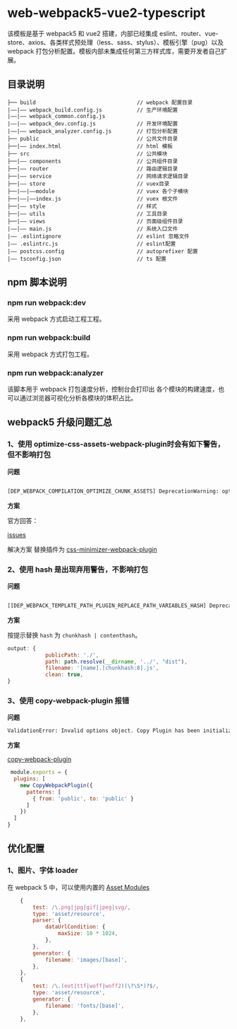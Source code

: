 # web-webpack5-vue2-typescript

该模板是基于 webpack5 和 vue2 搭建，内部已经集成 eslint、router、vue-store、axios、各类样式预处理（less、sass、stylus）、模板引擎（pug）以及 webpack 打包分析配置。模板内部未集成任何第三方样式库，需要开发者自己扩展。

## 目录说明


```
├── build                                // webpack 配置目录
|——|—— webpack_build.config.js           // 生产环境配置
|——|—— webpack_common.config.js
|——|—— webpack_dev.config.js             // 开发环境配置 
|——|—— webpack_analyzer.config.js        // 打包分析配置
├── public                               // 公共文件目录
├──|—— index.html                        // html 模板
├── src                                  // 公共模块
├──|—— components                        // 公共组件目录
├──|—— router                            // 路由逻辑目录
├──|—— service                           // 网络请求逻辑目录
├──|—— store                             // vuex目录
├──|——|——module                          // vuex 各个子模块
├──|——|——index.js                        // vuex 根文件
├──|—— style                             // 样式
├──|—— utils                             // 工具目录
├──|—— views                             // 页面级组件目录
|——|—— main.js                           // 系统入口文件
|—— .eslintignore                        // eslint 忽略文件
|—— .eslintrc.js                         // eslint配置
|—— postcss.config                       // autoprefixer 配置
|—— tsconfig.json                        // ts 配置

```
## npm 脚本说明

### npm run webpack:dev

采用 webpack 方式启动工程工程。

### npm run webpack:build

采用 webpack 方式打包工程。

### npm run webpack:analyzer

该脚本用于 webpack 打包速度分析，控制台会打印出 各个模块的构建速度，也可以通过浏览器可视化分析各模块的体积占比。

## webpack5 升级问题汇总

### 1、使用 optimize-css-assets-webpack-plugin时会有如下警告，但不影响打包

**问题**
````bash

[DEP_WEBPACK_COMPILATION_OPTIMIZE_CHUNK_ASSETS] DeprecationWarning: optimizeChunkAssets is deprecated (use Compilation.hook.processAssets instead and use one of Compilation.PROCESS_ASSETS_STAGE_* as stage option)(Use node --trace-deprecation ... to show where the warning was created)

````
**方案**

官方回答：

[issues](https://github.com/NMFR/optimize-css-assets-webpack-plugin/issues/134)

解决方案
替换插件为 [css-minimizer-webpack-plugin](https://github.com/webpack-contrib/css-minimizer-webpack-plugin)

### 2、使用 hash 是出现弃用警告，不影响打包

**问题**

````bash

[[DEP_WEBPACK_TEMPLATE_PATH_PLUGIN_REPLACE_PATH_VARIABLES_HASH] DeprecationWarning: [hash] is now [fullhash] (also consider using [chunkhash] or [contenthash], see documentation for details)

````
**方案**

按提示替换 ```hash``` 为 ```chunkhash | contenthash```。

````javascript
output: {
            publicPath: './',
            path: path.resolve(__dirname, '../', "dist"),
            filename: '[name].[chunkhash:8].js',
            clean: true,
}
````

### 3、使用 copy-webpack-plugin 报错

**问题**

```bash
ValidationError: Invalid options object. Copy Plugin has been initialized using an options object that does not match the API schema.
```

**方案**

[copy-webpack-plugin](https://github.com/webpack-contrib/copy-webpack-plugin)
```js
 module.exports = {
  plugins: [
    new CopyWebpackPlugin({
      patterns: [
        { from: 'public', to: 'public' }
      ]
    })
  ]
}
```



## 优化配置

### 1、图片、字体 loader

在 webpack 5 中，可以使用内置的 [Asset Modules](https://webpack.docschina.org/guides/asset-modules/)

```javascript
    {
        test: /\.png|jpg|gif|jpeg|svg/,
        type: 'asset/resource',
        parser: {
            dataUrlCondition: {
                maxSize: 10 * 1024,
            },
        },
        generator: {
            filename: 'images/[base]',
        },
    },
    {
        test: /\.(eot|ttf|woff|woff2)(\?\S*)?$/,
        type: 'asset/resource',
        generator: {
            filename: 'fonts/[base]',
        },
    },
```
